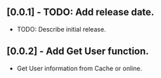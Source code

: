 ## [0.0.1] - TODO: Add release date.

* TODO: Describe initial release.
## [0.0.2] - Add Get User function.

* Get User information from Cache or online.
